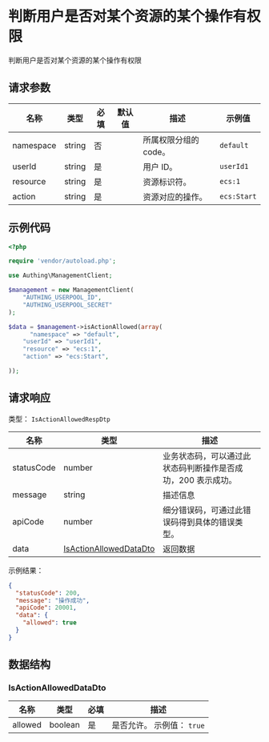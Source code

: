 # 判断用户是否对某个资源的某个操作有权限

<!--
  警告⚠️：
  不要直接修改该文档，
  https://github.com/Authing/authing-docs-factory
  使用该项目进行生成
-->

<LastUpdated />

判断用户是否对某个资源的某个操作有权限

## 请求参数

| 名称 | 类型 | 必填 | 默认值 | 描述 | 示例值 |
| ---- | ---- | ---- | ---- | ---- | ---- |
| namespace | string | 否 |  | 所属权限分组的 code。  | `default` |
| userId | string | 是 |  | 用户 ID。  | `userId1` |
| resource | string | 是 |  | 资源标识符。  | `ecs:1` |
| action | string | 是 |  | 资源对应的操作。  | `ecs:Start` |


## 示例代码

```php
<?php

require 'vendor/autoload.php';

use Authing\ManagementClient;

$management = new ManagementClient(
    "AUTHING_USERPOOL_ID",
    "AUTHING_USERPOOL_SECRET"
);

$data = $management->isActionAllowed(array(
      "namespace" => "default",
    "userId" => "userId1",
    "resource" => "ecs:1",
    "action" => "ecs:Start",

));
```


## 请求响应

类型： `IsActionAllowedRespDtp`

| 名称 | 类型 | 描述 |
| ---- | ---- | ---- |
| statusCode | number | 业务状态码，可以通过此状态码判断操作是否成功，200 表示成功。 |
| message | string | 描述信息 |
| apiCode | number | 细分错误码，可通过此错误码得到具体的错误类型。 |
| data | <a href="#IsActionAllowedDataDto">IsActionAllowedDataDto</a> | 返回数据 |



示例结果：

```json
{
  "statusCode": 200,
  "message": "操作成功",
  "apiCode": 20001,
  "data": {
    "allowed": true
  }
}
```

## 数据结构


### <a id="IsActionAllowedDataDto"></a> IsActionAllowedDataDto

| 名称 | 类型 | 必填 | 描述 |
| ---- |  ---- | ---- | ---- |
| allowed | boolean | 是 | 是否允许。 示例值： `true`  |


